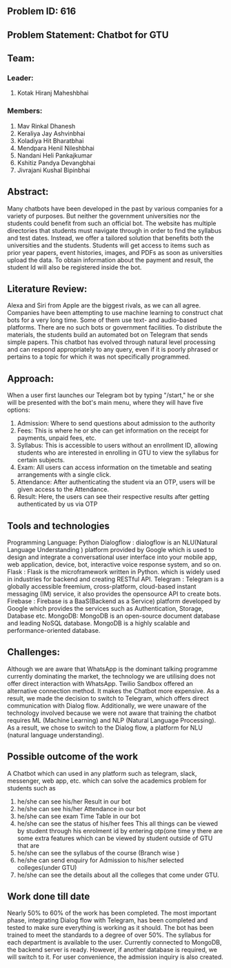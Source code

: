 ## Problem ID: 616

## Problem Statement: Chatbot for GTU

## Team:

### Leader:

1. Kotak Hiranj Maheshbhai

### Members:

1. Mav Rinkal Dhanesh
2. Keraliya Jay Ashvinbhai
3. Koladiya Hit Bharatbhai
4. Mendpara Henil Nileshbhai
5. Nandani Heli Pankajkumar
6. Kshitiz Pandya Devangbhai
7. Jivrajani Kushal Bipinbhai

## Abstract:

Many chatbots have been developed in the past by various companies for a variety of purposes. But neither the government universities nor the students could benefit from such an official bot. The website has multiple directories that students must navigate through in order to find the syllabus and test dates. Instead, we offer a tailored solution that benefits both the universities and the students. Students will get access to items such as prior year papers, event histories, images, and PDFs as soon as universities upload the data. To obtain information about the payment and result, the student Id will also be registered inside the bot.

## Literature Review:

Alexa and Siri from Apple are the biggest rivals, as we can all agree. Companies have been attempting to use machine learning to construct chat bots for a very long time. Some of them use text- and audio-based platforms. There are no such bots or government facilities. To distribute the materials, the students build an automated bot on Telegram that sends simple papers. This chatbot has evolved through natural level processing and can respond appropriately to any query, even if it is poorly phrased or pertains to a topic for which it was not specifically programmed.

## Approach:

When a user first launches our Telegram bot by typing "/start," he or she will be presented with the bot's main menu, where they will have five options:

1. Admission: Where to send questions about admission to the authority
2. Fees: This is where he or she can get information on the receipt for payments, unpaid fees, etc.
3. Syllabus: This is accessible to users without an enrollment ID, allowing students who are interested in enrolling in GTU to view the syllabus for certain subjects.
4. Exam: All users can access information on the timetable and seating arrangements with a single click.
5. Attendance: After authenticating the student via an OTP, users will be given access to the Attendance.
6. Result: Here, the users can see their respective results after getting authenticated by us via OTP

## Tools and technologies

Programming Language: Python
Dialogflow : dialogflow is an NLU(Natural Language Understanding ) platform provided by Google which is used to design and integrate a conversational user interface into your mobile app, web application, device, bot, interactive voice response system, and so on.
Flask : Flask is the microframework written in Python. which is widely used in industries for backend and creating RESTful API.
Telegram : Telegram is a globally accessible freemium, cross-platform, cloud-based instant messaging (IM) service, it also provides the opensource API to create bots.
Firebase : Firebase is a BaaS(Backend as a Service) platform developed by Google which provides the services such as Authentication, Storage, Database etc.
MongoDB: MongoDB is an open-source document database and leading NoSQL database. MongoDB is a highly scalable and performance-oriented database.

## Challenges:

Although we are aware that WhatsApp is the dominant talking programme currently dominating the market, the technology we are utilising does not offer direct interaction with WhatsApp. Twilio Sandbox offered an alternative connection method. It makes the Chatbot more expensive. As a result, we made the decision to switch to Telegram, which offers direct communication with Dialog flow. Additionally, we were unaware of the technology involved because we were not aware that training the chatbot requires ML (Machine Learning) and NLP (Natural Language Processing). As a result, we chose to switch to the Dialog flow, a platform for NLU (natural language understanding).

## Possible outcome of the work

A Chatbot which can used in any platform such as telegram, slack, messenger, web app, etc. which can solve the academics problem for students such as

1. he/she can see his/her Result in our bot
2. he/she can see his/her Attendance in our bot
3. he/she can see exam Time Table in our bot
4. he/she can see the status of his/her fees
   This all things can be viewed by student through his enrolment id by entering otp(one time y
   there are some extra features which can be viewed by student outside of GTU that are
5. he/she can see the syllabus of the course (Branch wise )
6. he/she can send enquiry for Admission to his/her selected colleges(under GTU)
7. he/she can see the details about all the colleges that come under GTU.

## Work done till date

Nearly 50% to 60% of the work has been completed. The most important phase, integrating Dialog flow with Telegram, has been completed and tested to make sure everything is working as it should. The bot has been trained to meet the standards to a degree of over 50%. The syllabus for each department is available to the user. Currently connected to MongoDB, the backend server is ready. However, if another database is required, we will switch to it. For user convenience, the admission inquiry is also created.
